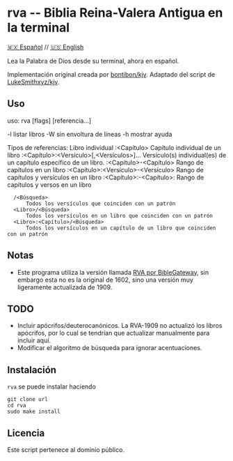 # rva -- Biblia Reina-Valera Antigua en la terminal
[🇲🇽 Español](README.md) // [🇺🇸 English](README-en.md)

Lea la Palabra de Dios desde su terminal, ahora en español.

Implementación original creada por [bontibon/kjv](https://github.com/bontibon/kjv).
Adaptado del script de [LukeSmithxyz/kjv](https://github.com/LukeSmithxyz/kjv).


## Uso

uso: rva [flags] [referencia...]

  -l      listar libros
  -W      sin envoltura de líneas
  -h      mostrar ayuda

  Tipos de referencias:
      <Libro>
          Libro individual
      <Libro>:<Capítulo>
          Capítulo individual de un libro
      <Libro>:<Capítulo>:<Versículo>[,<Versículos>]...
          Versículo(s) individual(es) de un capítulo específico de un libro.
      <Libro>:<Capítulo>-<Capítulo>
          Rango de capítulos en un libro
      <Libro>:<Capítulo>:<Versículo>-<Versículo>
          Rango de capítulos y versículos en un libro
      <Libro>:<Capítulo>:<Verse>-<Capítulo>:<Verse>
          Rango de capítulos y versos en un libro

      /<Búsqueda>
          Todos los versículos que coinciden con un patrón
      <Libro>/<Búsqueda>
          Todos los versículos en un libro que coinciden con un patrón
      <Libro>:<Capítulo>/<Búsqueda>
          Todos los versículos en un capítulo de un libro que coinciden con un patrón

## Notas

- Este programa utiliza la versión llamada [RVA por BibleGateway](https://www.biblegateway.com/versions/Reina-Valera-Antigua-RVA-Biblia/#booklist), sin embargo esta no es la original de 1602, sino una versión muy ligeramente actualizada de 1909.


## TODO

- Incluir apócrifos/deuterocanónicos. La RVA-1909 no actualizó los libros apócrifos, por lo cual se tendrían que actualizar manualmente para incluir aquí.
- Modificar el algoritmo de búsqueda para ignorar acentuaciones.



## Instalación

`rva` se puede instalar haciendo

```
git clone url
cd rva
sudo make install
```

## Licencia

Este script pertenece al dominio público.
